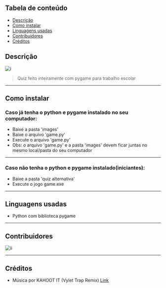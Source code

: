 ## Tabela de conteúdo

- [Descrição](#descrição)
- [Como instalar](#como-instalar)
- [Linguagens usadas](#linguagens-usadas)
- [Contribuidores](#contribuidores)
- [Créditos](#créditos)

## Descrição

![i](https://i.gyazo.com/abebdef60659190d7ac2a53ba9635a7d.gif)

> Quiz feito inteiramente com pygame para trabalho escolar

---

## Como instalar

### Caso já tenha o python e pygame instalado no seu computador:

- Baixe a pasta 'images'
- Baixe o arquivo 'game.py'
- Execute o arquivo 'game.py'
- Obs: o arquivo 'game.py' e a pasta 'images' devem ficar juntas no mesmo local/pasta do seu computador

---

### Caso não tenha o python e pygame instalado(iniciantes):

- Baixe a pasta 'quiz alternativa'
- Execute o jogo game.exe

---

## Linguagens usadas

- Python com biblioteca pygame

---

## Contribuidores

![ii](https://cdn.discordapp.com/attachments/774302890142597160/854411903568838656/unknown.png)

---

## Créditos

- Música por KAHOOT IT (Vylet Trap Remix) [Link](https://bit.ly/3cME5Zw)
